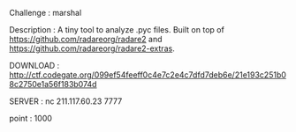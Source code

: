 Challenge : marshal

Description :
A tiny tool to analyze .pyc files. Built on top of https://github.com/radareorg/radare2 and https://github.com/radareorg/radare2-extras.

DOWNLOAD :
http://ctf.codegate.org/099ef54feeff0c4e7c2e4c7dfd7deb6e/21e193c251b08c2750e1a56f183b074d

SERVER :
nc 211.117.60.23 7777

point : 1000
